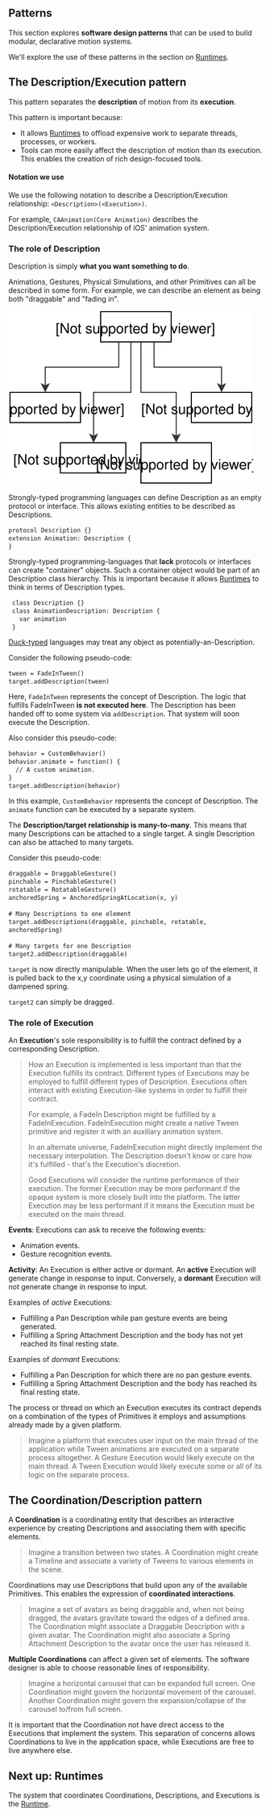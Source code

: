 ## Patterns

This section explores **software design patterns** that can be used to build modular, declarative motion systems.

We'll explore the use of these patterns in the section on [Runtimes](runtimes.md).

## The Description/Execution pattern

This pattern separates the **description** of motion from its **execution**.

This pattern is important because:

- It allows [Runtimes](runtimes.md) to offload expensive work to separate threads, processes, or workers.
- Tools can more easily affect the description of motion than its execution. This enables the creation of rich design-focused tools.

#### Notation we use

We use the following notation to describe a Description/Execution relationship: `<Description>(<Execution>)`.

For example, `CAAnimation(Core Animation)` describes the Description/Execution relationship of iOS' animation system.

### The role of Description

Description is simply **what you want something to do**.

Animations, Gestures, Physical Simulations, and other Primitives can all be described in some form. For example, we can describe an element as being both "draggable" and "fading in".

![](../_assets/Intention-Tree.svg)

Strongly-typed programming languages can define Description as an empty protocol or interface. This allows existing entities to be described as Descriptions.

    protocol Description {}
    extension Animation: Description {
    }

Strongly-typed programming-languages that **lack** protocols or interfaces can create "container" objects. Such a container object would be part of an Description class hierarchy. This is important because it allows [Runtimes](runtimes.md) to think in terms of Description types.

     class Description {}
     class AnimationDescription: Description {
       var animation
     }
 
 [Duck-typed](https://en.wikipedia.org/wiki/Duck_typing) languages may treat any object as potentially-an-Description.

Consider the following pseudo-code:

    tween = FadeInTween()
    target.addDescription(tween)

Here, `FadeInTween` represents the concept of Description. The logic that fulfills FadeInTween **is not executed here**. The Description has been handed off to some system via `addDescription`. That system will soon execute the Description.

Also consider this pseudo-code:

    behavior = CustomBehavior()
    behavior.animate = function() {
      // A custom animation.
    }
    target.addDescription(behavior)

In this example, `CustomBehavior` represents the concept of Description. The `animate` function can be executed by a separate system.

The **Description/target relationship is many-to-many**. This means that many Descriptions can be attached to a single target. A single Description can also be attached to many targets.

Consider this pseudo-code:

    draggable = DraggableGesture()
    pinchable = PinchableGesture()
    rotatable = RotatableGesture()
    anchoredSpring = AnchoredSpringAtLocation(x, y)
    
    # Many Descriptions to one element
    target.addDescriptions(draggable, pinchable, rotatable, anchoredSpring)
    
    # Many targets for one Description
    target2.addDescription(draggable)

`target` is now directly manipulable. When the user lets go of the element, it is pulled back to the x,y coordinate using a physical simulation of a dampened spring.

`target2` can simply be dragged.

### The role of Execution

An **Execution**'s sole responsibility is to fulfill the contract defined by a corresponding Description.

> How an Execution is implemented is less important than that the Execution fulfills its contract. Different types of Executions may be employed to fulfill different types of Description. Executions often interact with existing Execution-like systems in order to fulfill their contract.
>
> For example, a FadeIn Description might be fulfilled by a FadeInExecution. FadeInExecution might create a native Tween primitive and register it with an auxiliary animation system.
> 
> In an alternate universe, FadeInExecution might directly implement the necessary interpolation.  The Description doesn't know or care how it's fulfilled - that's the Execution's discretion.
>
> Good Executions will consider the runtime performance of their execution. The former Execution may be more performant if the opaque system is more closely built into the platform. The latter Execution may be less performant if it means the Execution must be executed on the main thread.

**Events**: Executions can ask to receive the following events:

- Animation events.
- Gesture recognition events.

**Activity**: An Execution is either active or dormant. An **active** Execution will generate change in response to input. Conversely, a **dormant** Execution will not generate change in response to input.

Examples of *active* Executions:

- Fulfilling a Pan Description while pan gesture events are being generated. 
- Fulfilling a Spring Attachment Description and the body has not yet reached its final resting state. 

Examples of *dormant* Executions:

- Fulfilling a Pan Description for which there are no pan gesture events. 
- Fulfilling a Spring Attachment Description and the body has reached its final resting state. 

The process or thread on which an Execution executes its contract depends on a combination of the types of Primitives it employs and assumptions already made by a given platform.

> Imagine a platform that executes user input on the main thread of the application while Tween animations are executed on a separate process altogether. A Gesture Execution would likely execute on the main thread. A Tween Execution would likely execute some or all of its logic on the separate process.

## The Coordination/Description pattern

A **Coordination** is a coordinating entity that describes an interactive experience by creating Descriptions and associating them with specific elements.

> Imagine a transition between two states. A Coordination might create a Timeline and associate a variety of Tweens to various elements in the scene.

Coordinations may use Descriptions that build upon any of the available Primitives. This enables the expression of **coordinated interactions**.

> Imagine a set of avatars as being draggable and, when not being dragged, the avatars gravitate toward the edges of a defined area. The Coordination might associate a Draggable Description with a given avatar. The Coordination might also associate a Spring Attachment Description to the avatar once the user has released it.

**Multiple Coordinations** can affect a given set of elements. The software designer is able to choose reasonable lines of responsibility.

> Imagine a horizontal carousel that can be expanded full screen. One Coordination might govern the horizontal movement of the carousel. Another Coordination might govern the expansion/collapse of the carousel to/from full screen.

It is important that the Coordination not have direct access to the Executions that implement the system. This separation of concerns allows Coordinations to live in the application space, while Executions are free to live anywhere else.

## Next up: Runtimes

The system that coordinates Coordinations, Descriptions, and Executions is the [Runtime](runtimes.md).